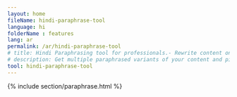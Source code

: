 ```yaml
---
layout: home
fileName: hindi-paraphrase-tool
language: hi
folderName : features
lang: ar
permalink: /ar/hindi-paraphrase-tool
# title: Hindi Paraphrasing tool for professionals.- Rewrite content online for free.
# description: Get multiple paraphrased variants of your content and pick the best variant for your use case. Only tool which provides this feature. Try it out now !
tool: hindi-paraphrase-tool
---
```

{% include section/paraphrase.html %}